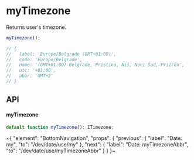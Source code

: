 
# myTimezone

Returns user's timezone.

```ts
myTimezone();

// {
//   label: 'Europe/Belgrade (GMT+01:00)',
//   code: 'Europe/Belgrade',
//   name: '(GMT+01:00) Belgrade, Pristina, Niš, Novi Sad, Prizren',
//   utc: '+01:00',
//   abbr: 'GMT+2'
// }
```

## API

#### myTimezone

```ts
default function myTimezone(): ITimezone;
```


~{
  "element": "BottomNavigation",
  "props": {
    "previous": {
      "label": "Date: my",
      "to": "/dev/date/use/my"
    },
    "next": {
      "label": "Date: myTimezoneAbbr",
      "to": "/dev/date/use/myTimezoneAbbr"
    }
  }
}~
